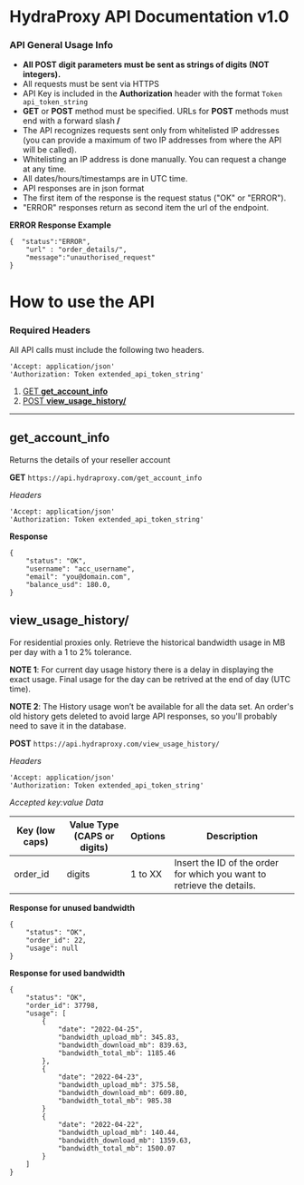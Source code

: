 # HydraProxy API Documentation v1.0

### API General Usage Info

- **All POST digit parameters must be sent as **strings of digits** (NOT integers).**
- All requests must be sent via HTTPS
- API Key is included in the **Authorization** header with the format `Token api_token_string`
- **GET** or **POST** method must be specified. URLs for **POST** methods must end with a forward slash **/**
- The API recognizes requests sent only from whitelisted IP addresses (you can provide a maximum of two IP addresses from where the API will be called).
- Whitelisting an IP address is done manually. You can request a change at any time.
- All dates/hours/timestamps are in UTC time.
- API responses are in json format
- The first item of the response is the request status ("OK" or "ERROR").
- "ERROR" responses return as second item the url of the endpoint.

**ERROR Response Example**

```
{  "status":"ERROR",
    "url" : "order_details/",
    "message":"unauthorised_request"
}
```

# How to use the API

### Required Headers

All API calls must include the following two headers.

```
'Accept: application/json'
'Authorization: Token extended_api_token_string'
```

1. [GET **get_account_info**](#get_account_info)
2. [POST **view_usage_history/**](#view_usage_history)

---

## get_account_info

Returns the details of your reseller account

**GET** ```https://api.hydraproxy.com/get_account_info```

*Headers*
```
'Accept: application/json'
'Authorization: Token extended_api_token_string'
```

**Response**

```
{
    "status": "OK",
    "username": "acc_username",
    "email": "you@domain.com",
    "balance_usd": 180.0,
}
```


## view_usage_history/

For residential proxies only. Retrieve the historical bandwidth usage in MB per day with a 1 to 2% tolerance.

**NOTE 1**: For current day usage history there is a delay in displaying the exact usage. Final usage for the day can be retrived at the end of day (UTC time).

**NOTE 2**: The History usage won’t be available for all the data set. An order's old history gets deleted to avoid large API responses, so you'll probably need to save it in the database.

**POST** ```https://api.hydraproxy.com/view_usage_history/```

*Headers*
```
'Accept: application/json'
'Authorization: Token extended_api_token_string'
```
*Accepted key:value Data*

| Key (low caps)  | Value Type (CAPS or digits)   | Options     | Description  |
| -------         | -------           | ---------------------   | -----------  |
| order_id        | digits            | 1 to XX | Insert the ID of the order for which you want to retrieve the details. |

**Response for unused bandwidth**
```
{
    "status": "OK",
    "order_id": 22,
    "usage": null
}
```

**Response for used bandwidth**
```
{
    "status": "OK",
    "order_id": 37798,
    "usage": [
        {
            "date": "2022-04-25",
            "bandwidth_upload_mb": 345.83,
            "bandwidth_download_mb": 839.63,
            "bandwidth_total_mb": 1185.46
        },
        {
            "date": "2022-04-23",
            "bandwidth_upload_mb": 375.58,
            "bandwidth_download_mb": 609.80,
            "bandwidth_total_mb": 985.38
        }
        {
            "date": "2022-04-22",
            "bandwidth_upload_mb": 140.44,
            "bandwidth_download_mb": 1359.63,
            "bandwidth_total_mb": 1500.07
        }
    ]
}
```



